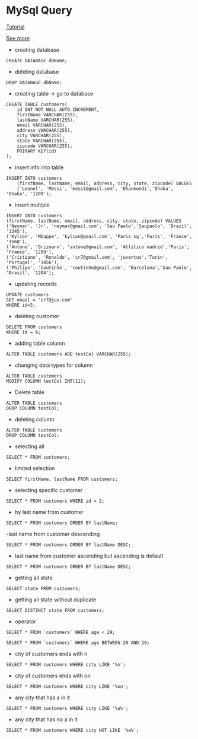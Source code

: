 # MySql Query

[Tutorial](https://www.youtube.com/watch?v=nWeW3sCmD2k&t=52s)

[See more](https://www.codecademy.com/articles/sql-commands)

 - creating database

`CREATE DATABASE dbName;`

 - deleting database
 
`DROP DATABASE dbName;`

 - creating table -> go to database
 
```
CREATE TABLE customers(
    id INT NOT NULL AUTO_INCREMENT, 
    firstName VARCHAR(255),
    lastName VARCHAR(255),
    email VARCHAR(255), 
    address VARCHAR(255),
    city VARCHAR(255),
    state VARCHAR(255),
    zipcode VARCHAR(255),
    PRIMARY KEY(id)
);
```

 - insert info into table
 
```
INSERT INTO customers
    (firstName, lastName, email, address, city, state, zipcode) VALUES 
    ('Leonel', 'Messi', 'messi@gmail.com', 'Dhanmondi','Dhaka', 'Dhaka', '1209');
```

 - insert multiple
 
```
INSERT INTO customers
(firstName, lastName, email, address, city, state, zipcode) VALUES 
('Neymar', 'Jr', 'neymar@gmail.com', 'Sau Paolo','Saupaolo', 'Brazil', '1345'),
('Kylion', 'Mbappe', 'kylion@gmail.com', 'Paris sg','Paris', 'France', '1568'),
('Antone', 'Grizmann', 'antone@gmail.com', 'Atlitico madrid','Paris', 'France', '1209'),
('Cristiano', 'Ronaldo', 'cr7@gmail.com', 'juventus','Turin', 'Portugal', '1456'),
('Philipe', 'Coutinho', 'coutinho@gmail.com', 'Barcelona','Sau Paolo', 'Brazil', '1204');

``` 


 - updating records
 
```
UPDATE customers
SET email = 'cr7@juv.com'
WHERE id=5;
```



 - deleting customer

```
DELETE FROM customers
WHERE id = 6;
```

 - adding table column
 
`ALTER TABLE customers ADD testCol VARCHAR(255);`

 - changing data types for column

``` 
ALTER TABLE customers
MODIFY COLUMN testCol INT(11);
```

 - Delete table
 
```
ALTER TABLE customers
DROP COLUMN testCol;
```

 - deleting column

```
ALTER TABLE customers
DROP COLUMN testCol;
```

 - selecting all
 
`SELECT * FROM customers;`

 - limited selection
 
`SELECT firstName, lastName FROM customers;`

 - selecting specific customer
 
`SELECT * FROM customers WHERE id = 2;`

 - by last name from customer
 
`SELECT * FROM customers ORDER BY lastName;`

 -last name from customer descending
 
`SELECT * FROM customers ORDER BY lastName DESC;`

 - last name from customer ascending but ascending is default
 
`SELECT * FROM customers ORDER BY lastName DESC;`

- getting all state

`SELECT state FROM customers;`

- getting all state without duplicate

`SELECT DISTINCT state FROM customers;`

 - operator
 
```SELECT * FROM `customers` WHERE age < 29;```

```SELECT * FROM `customers` WHERE age BETWEEN 26 AND 29;```

 - city of customers ends with n
 
`SELECT * FROM customers WHERE city LIKE '%n';`

 - city of customers ends with on
 
`SELECT * FROM customers WHERE city LIKE '%on';`

 - any city that has a in it
 
`SELECT * FROM customers WHERE city LIKE '%a%';`

 - any city that has no a in it
 
`SELECT * FROM customers WHERE city NOT LIKE '%a%';`

